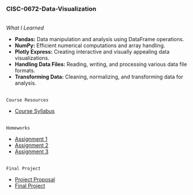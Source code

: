 ### CISC-0672-Data-Visualization

<br>*What I Learned*<br>
- __Pandas:__ Data manipulation and analysis using DataFrame operations.
- __NumPy:__ Efficient numerical computations and array handling.
- __Plotly Express:__ Creating interactive and visually appealing data visualizations.
- __Handling Data Files:__ Reading, writing, and processing various data file formats.
- __Transforming Data:__ Cleaning, normalizing, and transforming data for analysis.


<br>`Course Resources`
* [Course Syllabus](https://github.com/nrx33/CISC-0672-Data-Visualization/tree/main/course_resources/syllabus_cisc_0672.pdf) <br>

<br>`Homeworks`
* [Assignment 1](https://github.com/nrx33/CISC-0672-Data-Visualization/blob/main/assignment_1/nazmul_assignment_1.ipynb) <br>
* [Assignment 2](https://github.com/nrx33/CISC-0672-Data-Visualization/blob/main/assignment_2/nazmul_assignment_2.ipynb) <br>
* [Assignment 3](https://github.com/nrx33/CISC-0672-Data-Visualization/blob/main/assignment_3/nazmul_assignment_3.ipynb) 

<br>`Final Project`
* [Project Proposal](https://github.com/nrx33/CISC-0672-Data-Visualization/blob/main/final_project/nazmul_project_proposal.pdf) <br>
* [Final Project](https://github.com/nrx33/CISC-0672-Data-Visualization/blob/main/final_project/nazmul_final_project.ipynb) <br>
